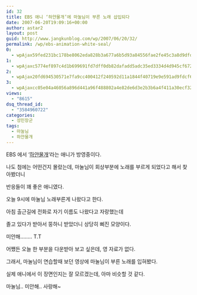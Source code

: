 ```yaml
---
id: 32
title: EBS 애니 ‘하얀물개’에 마눌님이 부른 노래 삽입되다
date: 2007-06-20T19:09:16+00:00
author: astar2
layout: post
guid: http://www.jangkunblog.com/wp/2007/06/20/32/
permalink: /wp/ebs-animation-white-seal/
0:
  - wpAjax59fed231bc178be8062eda828b3a677a6b5d93a84556fae2fe45c3a8d9dfdc385136bbf0d1c3f9b6097de9a16df8228a
1:
  - wpAjaxc5774ef897c4d1b699691fd7dff0db82dafadd5adc35ed3334d4d945cf6729e8757bd0c2cf79e22993088da9356da487
2:
  - wpAjax20fd694530571e7fa9cc400412f240592d11a1844f40719e9e591ad9fdcf6b62f29b3d2c860d31a1c27866d67417b2ee
3:
  - wpAjaxcc05e04a46056a896d441a96f488802a4e82de6d3e2b3b6a4f411a30ecf32ac67569ce18b1a6a10681fe0a334951e711
views:
  - "8615"
dsq_thread_id:
  - "3584960722"
categories:
  - 성민장군
tags:
  - 마눌님
  - 하얀물개
---
```

EBS 에서 &#8216;<a href="http://www.whiteseal.co.kr" target="_blank" rel="noopener">하얀물개</a>&#8216;라는 애니가 방영중이다.

나도 첨에는 어떤건지 몰랐는데, 마눌님이 회상부분에 노래를 부르게 되었다고 해서 찾아봤더니
  
반응들이 꽤 좋은 애니였다.

오늘 9시에 마눌님 노래부른게 나왔다고 한다.
  
아침 출근길에 전화로 자기 이름도 나왔다고 자랑했는데
  
졸고 있다가 받아서 뚱하니 받았더니 상당히 삐진 모양이다.
  
미안해&#8230;&#8230;.. T.T

어쨌든 오늘 한 부분을 다운받아 보고 싶은데, 영 자료가 없다.
  
그래서, 마눌님이 연습할때 보던 영상에 마눌님이 부른 노래를 입혀봤다.
  
실제 애니에서 이 장면인지는 잘 모르겠는데, 아마 비슷할 것 같다.

마눌님.. 미안해.. 사랑해~